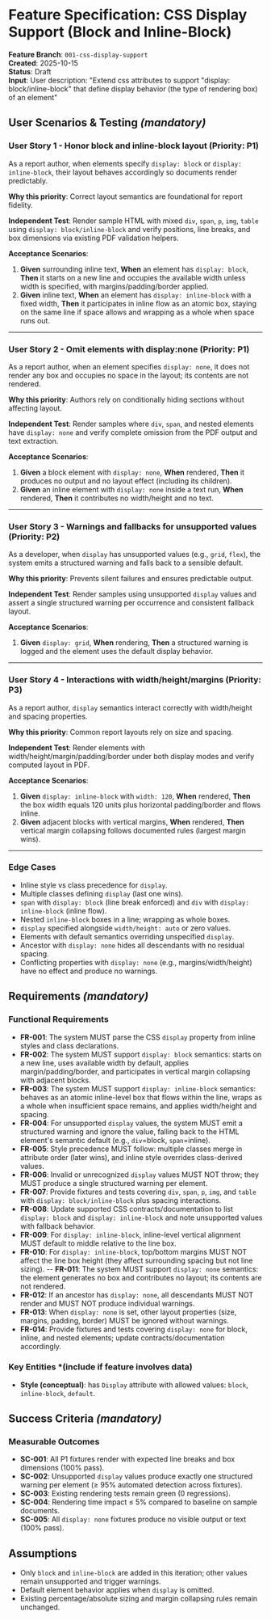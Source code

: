 # Feature Specification: CSS Display Support (Block and Inline-Block)

**Feature Branch**: `001-css-display-support`  
**Created**: 2025-10-15  
**Status**: Draft  
**Input**: User description: "Extend css attributes to support \"display: block/inline-block\" that define display behavior (the type of rendering box) of an element"

## User Scenarios & Testing *(mandatory)*

### User Story 1 - Honor block and inline-block layout (Priority: P1)

As a report author, when elements specify `display: block` or `display: inline-block`,
their layout behaves accordingly so documents render predictably.

**Why this priority**: Correct layout semantics are foundational for report fidelity.

**Independent Test**: Render sample HTML with mixed `div`, `span`, `p`, `img`, `table`
using `display: block/inline-block` and verify positions, line breaks, and box
dimensions via existing PDF validation helpers.

**Acceptance Scenarios**:

1. **Given** surrounding inline text, **When** an element has `display: block`,
   **Then** it starts on a new line and occupies the available width unless width is specified, with margins/padding/border applied.
2. **Given** inline text, **When** an element has `display: inline-block` with a fixed width,
   **Then** it participates in inline flow as an atomic box, staying on the same line if space allows and wrapping as a whole when space runs out.

---

### User Story 2 - Omit elements with display:none (Priority: P1)

As a report author, when an element specifies `display: none`, it does not
render any box and occupies no space in the layout; its contents are not
rendered.

**Why this priority**: Authors rely on conditionally hiding sections without
affecting layout.

**Independent Test**: Render samples where `div`, `span`, and nested elements
have `display: none` and verify complete omission from the PDF output and text
extraction.

**Acceptance Scenarios**:

1. **Given** a block element with `display: none`, **When** rendered, **Then** it
   produces no output and no layout effect (including its children).
2. **Given** an inline element with `display: none` inside a text run,
   **When** rendered, **Then** it contributes no width/height and no text.

---

### User Story 3 - Warnings and fallbacks for unsupported values (Priority: P2)

As a developer, when `display` has unsupported values (e.g., `grid`, `flex`),
the system emits a structured warning and falls back to a sensible default.

**Why this priority**: Prevents silent failures and ensures predictable output.

**Independent Test**: Render samples using unsupported `display` values and
assert a single structured warning per occurrence and consistent fallback layout.

**Acceptance Scenarios**:

1. **Given** `display: grid`, **When** rendering, **Then** a structured warning is logged and the element uses the default display behavior.

---

### User Story 4 - Interactions with width/height/margins (Priority: P3)

As a report author, `display` semantics interact correctly with width/height and
spacing properties.

**Why this priority**: Common report layouts rely on size and spacing.

**Independent Test**: Render elements with width/height/margin/padding/border
under both display modes and verify computed layout in PDF.

**Acceptance Scenarios**:

1. **Given** `display: inline-block` with `width: 120`, **When** rendered,
   **Then** the box width equals 120 units plus horizontal padding/border and flows inline.
2. **Given** adjacent blocks with vertical margins, **When** rendered,
   **Then** vertical margin collapsing follows documented rules (largest margin wins).

---

### Edge Cases

- Inline style vs class precedence for `display`.
- Multiple classes defining `display` (last one wins).
- `span` with `display: block` (line break enforced) and `div` with `display: inline-block` (inline flow).
- Nested `inline-block` boxes in a line; wrapping as whole boxes.
- `display` specified alongside `width/height: auto` or zero values.
- Elements with default semantics overriding unspecified `display`.
- Ancestor with `display: none` hides all descendants with no residual spacing.
- Conflicting properties with `display: none` (e.g., margins/width/height) have
  no effect and produce no warnings.

## Requirements *(mandatory)*

### Functional Requirements

- **FR-001**: The system MUST parse the CSS `display` property from inline styles and class declarations.
- **FR-002**: The system MUST support `display: block` semantics: starts on a new line, uses available width by default, applies margin/padding/border, and participates in vertical margin collapsing with adjacent blocks.
- **FR-003**: The system MUST support `display: inline-block` semantics: behaves as an atomic inline-level box that flows within the line, wraps as a whole when insufficient space remains, and applies width/height and spacing.
- **FR-004**: For unsupported `display` values, the system MUST emit a structured warning and ignore the value, falling back to the HTML element's semantic default (e.g., `div`=block, `span`=inline).
- **FR-005**: Style precedence MUST follow: multiple classes merge in attribute order (later wins), and inline style overrides class-derived values.
- **FR-006**: Invalid or unrecognized `display` values MUST NOT throw; they MUST produce a single structured warning per element.
- **FR-007**: Provide fixtures and tests covering `div`, `span`, `p`, `img`, and `table` with `display: block/inline-block` plus spacing interactions.
- **FR-008**: Update supported CSS contracts/documentation to list `display: block` and `display: inline-block` and note unsupported values with fallback behavior.
- **FR-009**: For `display: inline-block`, inline-level vertical alignment MUST default to middle relative to the line box.
- **FR-010**: For `display: inline-block`, top/bottom margins MUST NOT affect the line box height (they affect surrounding spacing but not line sizing).
-- **FR-011**: The system MUST support `display: none` semantics: the element
   generates no box and contributes no layout; its contents are not rendered.
- **FR-012**: If an ancestor has `display: none`, all descendants MUST NOT
  render and MUST NOT produce individual warnings.
- **FR-013**: When `display: none` is set, other layout properties (size,
  margins, padding, border) MUST be ignored without warnings.
- **FR-014**: Provide fixtures and tests covering `display: none` for block,
  inline, and nested elements; update contracts/documentation accordingly.

### Key Entities *(include if feature involves data)

- **Style (conceptual)**: has `Display` attribute with allowed values: `block`, `inline-block`, `default`.

## Success Criteria *(mandatory)*

### Measurable Outcomes

- **SC-001**: All P1 fixtures render with expected line breaks and box dimensions (100% pass).
- **SC-002**: Unsupported `display` values produce exactly one structured warning per element (≥ 95% automated detection across fixtures).
- **SC-003**: Existing rendering tests remain green (0 regressions).
- **SC-004**: Rendering time impact ≤ 5% compared to baseline on sample documents.
- **SC-005**: All `display: none` fixtures produce no visible output or text (100% pass).

## Assumptions

- Only `block` and `inline-block` are added in this iteration; other values remain unsupported and trigger warnings.
- Default element behavior applies when `display` is omitted.
- Existing percentage/absolute sizing and margin collapsing rules remain unchanged.

